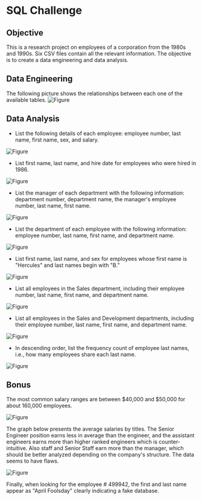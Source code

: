# SQL Challenge

## Objective
This is a research project on employees of a corporation from the 1980s and 1990s. Six CSV files contain all the relevant information. The objective is to create a data engineering and data analysis.

## Data Engineering
The following picture shows the relationships between each one of the available tables.
![Figure](EmployeeSQL/ERD_Diagram.png)



## Data Analysis
* List the following details of each employee: employee number, last name, first name, sex, and salary.

![Figure](EmployeeSQL/Images/Data_Analysis_1.png)

* List first name, last name, and hire date for employees who were hired in 1986.

![Figure](EmployeeSQL/Images/Data_Analysis_2.png)

* List the manager of each department with the following information: department number, department name, the manager's employee number, last name, first name.

![Figure](EmployeeSQL/Images/Data_Analysis_3.png)


* List the department of each employee with the following information: employee number, last name, first name, and department name.

![Figure](EmployeeSQL/Images/Data_Analysis_4.png)


* List first name, last name, and sex for employees whose first name is "Hercules" and last names begin with "B."

![Figure](EmployeeSQL/Images/Data_Analysis_5.png)


* List all employees in the Sales department, including their employee number, last name, first name, and department name.

![Figure](EmployeeSQL/Images/Data_Analysis_6.png)

* List all employees in the Sales and Development departments, including their employee number, last name, first name, and department name.

![Figure](EmployeeSQL/Images/Data_Analysis_7.png)

* In descending order, list the frequency count of employee last names, i.e., how many employees share each last name.

![Figure](EmployeeSQL/Images/Data_Analysis_8.png)



## Bonus
The most common salary ranges are between $40,000 and $50,000 for about 160,000 employees. 

![Figure](EmployeeSQL/Images/Bonus_1.png)

The graph below presents the average salaries by titles. The Senior Engineer position earns less in average than the engineer, and the assistant engineers earns more than higher ranked engineers which is counter-intuitive. Also staff and Senior Staff earn more than the manager, which should be better analyzed depending on the company's structure.
The data seems to have flaws.

![Figure](EmployeeSQL/Images/Bonus_2.png)

Finally, when looking for the employee # 499942, the first and last name appear as "April Foolsday" clearly indicating a fake database.

